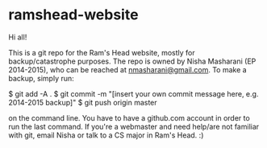 # ramshead-website

Hi all!

This is a git repo for the Ram's Head website, mostly for backup/catastrophe purposes. 
The repo is owned by Nisha Masharani (EP 2014-2015), who can be reached at 
nmasharani@gmail.com. To make a backup, simply run:

$ git add -A .
$ git commit -m "[insert your own commit message here, e.g. 2014-2015 backup]"
$ git push origin master

on the command line.
You have to have a github.com account in order to run the last command.
If you're a webmaster and need help/are not familiar with git, email Nisha
or talk to a CS major in Ram's Head. :)